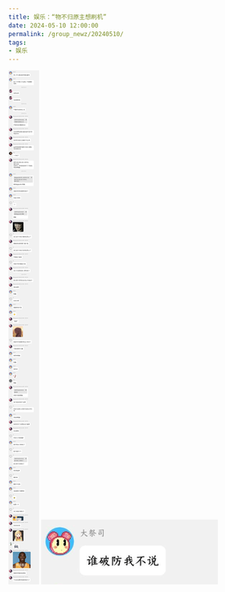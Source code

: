 ```yaml
---
title: 娱乐：“物不归原主想刷机”
date: 2024-05-10 12:00:00
permalink: /group_newz/20240510/
tags:
- 娱乐
---
```


<img src="/group_newz/2024-05-10-01.JPG">
<img src="/group_newz/2024-05-10-02.PNG">
